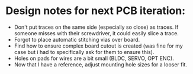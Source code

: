 # Design notes for next PCB iteration:

- Don't put traces on the same side (especially so close) as traces. If someone misses with their screwdriver, it could easily slice a trace.
- Forgot to place automatic stitching vias over board.
- Find how to ensure complex board cutout is created (was fine for my case but i had to specifically ask for them to ensure this).
- Holes on pads for wires are a bit small (BLDC, SERVO, OPT ENC).
- Now that I have a reference, adjust mounting hole sizes for a looser fit.
